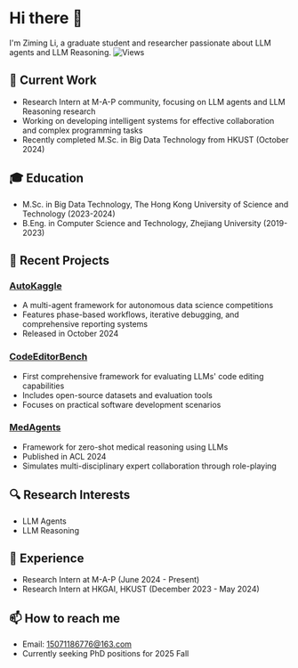 # Hi there 👋 

I'm Ziming Li, a graduate student and researcher passionate about LLM agents and LLM Reasoning.
![Views](https://komarev.com/ghpvc/?username=your-github-username&label=PROFILE+VIEWS)

## 🔭 Current Work
- Research Intern at M-A-P community, focusing on LLM agents and LLM Reasoning research
- Working on developing intelligent systems for effective collaboration and complex programming tasks
- Recently completed M.Sc. in Big Data Technology from HKUST (October 2024)

## 🎓 Education
- M.Sc. in Big Data Technology, The Hong Kong University of Science and Technology (2023-2024)
- B.Eng. in Computer Science and Technology, Zhejiang University (2019-2023)

## 🚀 Recent Projects
### [AutoKaggle](https://github.com/multimodal-art-projection/AutoKaggle)
- A multi-agent framework for autonomous data science competitions
- Features phase-based workflows, iterative debugging, and comprehensive reporting systems
- Released in October 2024

### [CodeEditorBench](https://github.com/CodeEditorBench/CodeEditorBench)
- First comprehensive framework for evaluating LLMs' code editing capabilities
- Includes open-source datasets and evaluation tools
- Focuses on practical software development scenarios

### [MedAgents](https://github.com/gersteinlab/MedAgents)
- Framework for zero-shot medical reasoning using LLMs
- Published in ACL 2024
- Simulates multi-disciplinary expert collaboration through role-playing

## 🔍 Research Interests
- LLM Agents
- LLM Reasoning

## 💼 Experience
- Research Intern at M-A-P (June 2024 - Present)
- Research Intern at HKGAI, HKUST (December 2023 - May 2024)

## 📫 How to reach me
- Email: 15071186776@163.com
- Currently seeking PhD positions for 2025 Fall

<!--
Feel free to connect with me for research collaborations or discussions about:

- Multi-agent systems
- AI alignment
- LLM applications
- Code generation and editing
-->

